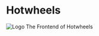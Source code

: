# Hotwheels

![Logo](https://github.com/rajatvohra/Hotwheels-frontend/blob/master/src/images/logo.svg)
The Frontend of Hotwheels
